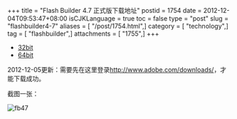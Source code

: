 +++
title = "Flash Builder 4.7 正式版下载地址"
postid = 1754
date = 2012-12-04T09:53:47+08:00
isCJKLanguage = true
toc = false
type = "post"
slug = "flashbuilder4-7"
aliases = [ "/post/1754.html",]
category = [ "technology",]
tag = [ "flashbuilder",]
attachments = [ "1755",]
+++


-   [32bit](http://trials3.adobe.com/AdobeProducts/FLBR/4_7/win32/FlashBuilder_4_7_LS10.exe)
-   [64bit](http://trials3.adobe.com/AdobeProducts/FLBR/4_7/win64/FlashBuilder_4_7_LS10_win64.exe)

2012-12-05更新：需要先在这里登录<http://www.adobe.com/downloads/>，才能下载成功。<!--more-->

截图一张：

![](/uploads/2012/12/fb47.png "fb47")

